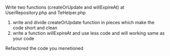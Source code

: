 Write two functions (createOrUpdate and willExpireAt) at UserRepository.php and TeHelper.php
1) write and divide createOrUpdate function in pieces which make the code short and clean
2) write a function willExpireAt and use less code and will working same as your code

Refactored the code you menetioned
